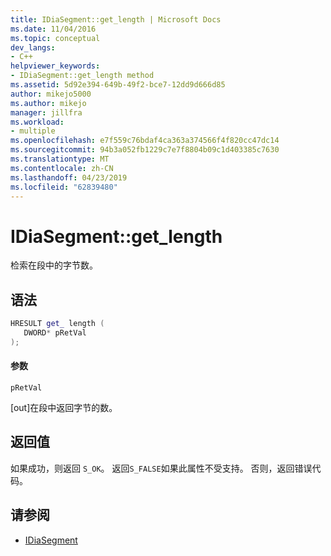 ```yaml
---
title: IDiaSegment::get_length | Microsoft Docs
ms.date: 11/04/2016
ms.topic: conceptual
dev_langs:
- C++
helpviewer_keywords:
- IDiaSegment::get_length method
ms.assetid: 5d92e394-649b-49f2-bce7-12dd9d666d85
author: mikejo5000
ms.author: mikejo
manager: jillfra
ms.workload:
- multiple
ms.openlocfilehash: e7f559c76bdaf4ca363a374566f4f820cc47dc14
ms.sourcegitcommit: 94b3a052fb1229c7e7f8804b09c1d403385c7630
ms.translationtype: MT
ms.contentlocale: zh-CN
ms.lasthandoff: 04/23/2019
ms.locfileid: "62839480"
---
```

# <a name="idiasegmentgetlength"></a>IDiaSegment::get_length
检索在段中的字节数。

## <a name="syntax"></a>语法

```C++
HRESULT get_ length ( 
   DWORD* pRetVal
);
```

#### <a name="parameters"></a>参数
 `pRetVal`

[out]在段中返回字节的数。

## <a name="return-value"></a>返回值
 如果成功，则返回 `S_OK`。 返回`S_FALSE`如果此属性不受支持。 否则，返回错误代码。

## <a name="see-also"></a>请参阅
- [IDiaSegment](../../debugger/debug-interface-access/idiasegment.md)